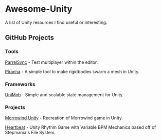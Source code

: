 # Awesome-Unity
A list of Unity resources I find useful or interesting.

## GitHub Projects
### Tools
[ParrelSync](https://github.com/VeriorPies/ParrelSync) - Test multiplayer within the editor.

[Piranha](https://github.com/keenanwoodall/Piranha) - A simple tool to make rigidbodies swarm a mesh in Unity.
### Frameworks
[UniMob](https://github.com/codewriter-packages/UniMob) - Simple and scalable state management for Unity.

### Projects
[Morrowind Unity](https://github.com/arycama/MorrowindUnity) - Recreation of Morrowind game in Unity.

[Heartbeat](https://github.com/PhantomBadger/Heartbeat) - Unity Rhythm Game with Variable BPM Mechanics based off of Stepmania's File System.

